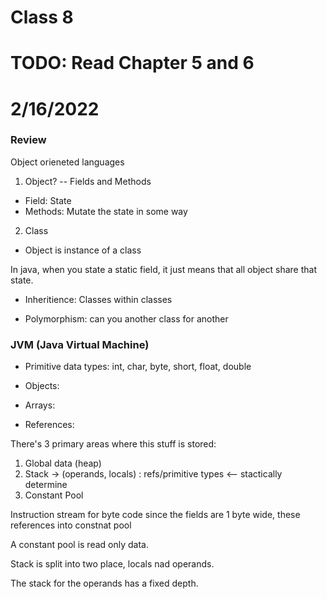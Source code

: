 # Class 8
 
# TODO: Read Chapter 5 and 6

# 2/16/2022

### Review 

Object orieneted languages 

1. Object? -- Fields and Methods

- Field: State
- Methods: Mutate the state in some way 

2. Class
- Object is instance of a class 

In java, when you state a static field, it just means that all object share that state. 

- Inheritience: Classes within classes 

- Polymorphism: can you another class for another 

### JVM (Java Virtual Machine) 

- Primitive data types: int, char, byte, short, float, double

- Objects:

- Arrays: 

- References: 

There's 3 primary areas where this stuff is stored: 

1. Global data (heap) 
2. Stack -> (operands, locals) : refs/primitive types <-- stactically determine 
3. Constant Pool 

Instruction stream for byte code since the fields are 1 byte wide, these references into constnat pool 

A constant pool is read only data. 

Stack is split into two place, locals nad operands. 

The stack for the operands has a fixed depth. 

